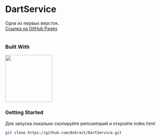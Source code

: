 # DartService
Одна из первых версток.
<br />
[Ссылка на GitHub Pages](https://ankrait.github.io/DartService/)
<br />
<br />

### Built With
<img src="https://ws-kursy.ru/wp-content/uploads/2020/09/HTML5_CSS3.png" height="150px"></img>

### Getting Started
Для запуска локально скопируйте репозиторий и откройте index.html
 ```sh
 git clone https://github.com/Ankrait/DartService.git
 ```
